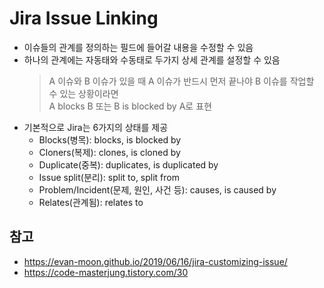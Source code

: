 # Jira Issue Linking
- 이슈들의 관계를 정의하는 필드에 들어갈 내용을 수정할 수 있음 
- 하나의 관계에는 자동태와 수동태로 두가지 상세 관계를 설정할 수 있음
  > A 이슈와 B 이슈가 있을 때 A 이슈가 반드시 먼저 끝나야 B 이슈를 작업할 수 있는 상황이라면  
  > A blocks B 또는 B is blocked by A로 표현
- 기본적으로 Jira는 6가지의 상태를 제공
  - Blocks(병목): blocks, is blocked by
  - Cloners(복제): clones, is cloned by
  - Duplicate(중복): duplicates, is duplicated by
  - Issue split(분리): split to, split from
  - Problem/Incident(문제, 원인, 사건 등): causes, is caused by
  - Relates(관계됨): relates to

## 참고
- https://evan-moon.github.io/2019/06/16/jira-customizing-issue/
- https://code-masterjung.tistory.com/30
